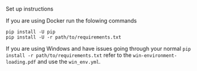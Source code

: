 Set up instructions

If you are using Docker run the folowing commands

```
pip install -U pip
pip install -U -r path/to/requirements.txt
```

If you are using Windows and have issues going through your normal `pip install -r path/to/requirements.txt`
refer to the `win-environment-loading.pdf` and use the `win_env.yml`.
